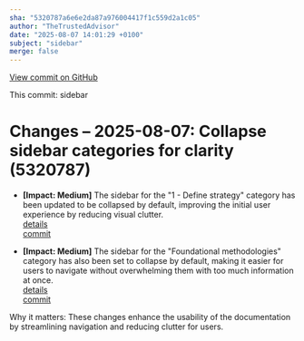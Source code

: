 ```yaml
---
sha: "5320787a6e6e2da87a976004417f1c559d2a1c05"
author: "TheTrustedAdvisor"
date: "2025-08-07 14:01:29 +0100"
subject: "sidebar"
merge: false
---
```


[View commit on GitHub](https://github.com/TheTrustedAdvisor/FabricAdoptionFramework/commit/5320787a6e6e2da87a976004417f1c559d2a1c05)

This commit: sidebar

# Changes – 2025-08-07: Collapse sidebar categories for clarity (5320787)

- **[Impact: Medium]** The sidebar for the "1 - Define strategy" category has been updated to be collapsed by default, improving the initial user experience by reducing visual clutter.  
   [details](/docs/about/changes/2025-08-07_sidebar)  
   [commit](https://github.com/TheTrustedAdvisor/FabricAdoptionFramework/commit/5320787a6e6e2da87a976004417f1c559d2a1c05)  

- **[Impact: Medium]** The sidebar for the "Foundational methodologies" category has also been set to collapse by default, making it easier for users to navigate without overwhelming them with too much information at once.  
   [details](/docs/about/changes/2025-08-07_sidebar)  
   [commit](https://github.com/TheTrustedAdvisor/FabricAdoptionFramework/commit/5320787a6e6e2da87a976004417f1c559d2a1c05)  

Why it matters: These changes enhance the usability of the documentation by streamlining navigation and reducing clutter for users.

